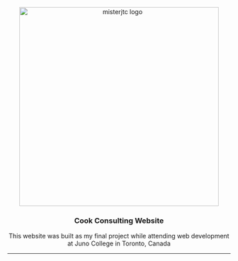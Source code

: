 <p align="center">
	<img src="https://ptpimg.me/399pk8.png" alt="misterjtc logo" width="450">
</p>
<h3 align="center">Cook Consulting Website</h3>
<p align="center">This website was built as my final project while attending web development at Juno College in Toronto, Canada</p>

---
